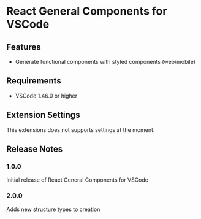 # React General Components for VSCode

## Features

- Generate functional components with styled components (web/mobile)

## Requirements

- VSCode 1.46.0 or higher

## Extension Settings

This extensions does not supports settings at the moment.

## Release Notes

### 1.0.0

Initial release of React General Components for VSCode

### 2.0.0

Adds new structure types to creation
